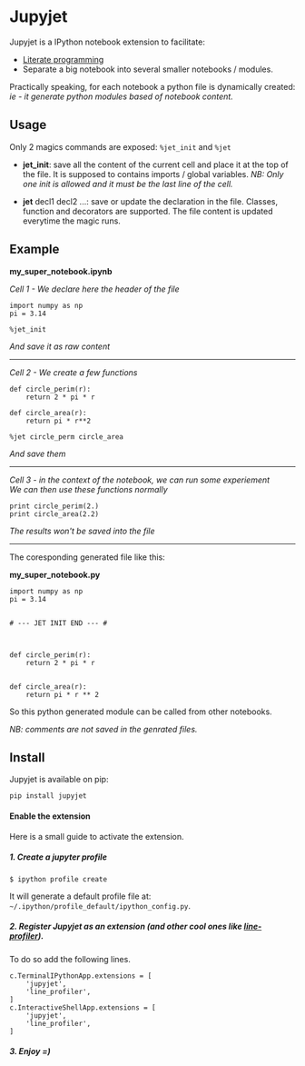 Jupyjet
=======

Jupyjet is a IPython notebook extension to facilitate:

* [Literate programming](https://en.wikipedia.org/wiki/Literate_programming)
* Separate a big notebook into several smaller notebooks / modules.

Practically speaking, for each notebook a python file is dynamically created:<br>
*ie - it generate python modules based of notebook content.*



Usage
--------

Only 2 magics commands are exposed: `%jet_init` and `%jet`

* **jet_init**: save all the content of the current cell and place it at the top of the file.
It is supposed to contains imports / global variables.
*NB: Only one init is allowed and it must be the last line of the cell.*

* **jet** decl1 decl2 ...: save or update the declaration in the file.
Classes, function and decorators are supported.
The file content is updated everytime the magic runs.


Example
------------


**my_super_notebook.ipynb**

*Cell 1 - We declare here the header of the file*

```
import numpy as np
pi = 3.14

%jet_init
```
*And save it as raw content*

<hr>

*Cell 2 - We create a few functions*

```
def circle_perim(r):
	return 2 * pi * r

def circle_area(r):
	return pi * r**2

%jet circle_perm circle_area
```
*And save them*

<hr>

*Cell 3 - in the context of the notebook, we can run some experiement*<br>
*We can then use these functions normally*
```
print circle_perim(2.)
print circle_area(2.2)
```
*The results won't be saved into the file*

<hr>

The coresponding generated file like this:

**my_super_notebook.py**
```
import numpy as np
pi = 3.14


# --- JET INIT END --- #



def circle_perim(r):
    return 2 * pi * r


def circle_area(r):
    return pi * r ** 2
```

So this python generated module can be called from other notebooks.

*NB: comments are not saved in the genrated files.*


Install
---------
Jupyjet is available on pip:

```
pip install jupyjet
```


#### Enable the extension

Here is a small guide to activate the extension.

##### 1. Create a jupyter profile

`$ ipython profile create`

It will generate a default profile file at: `~/.ipython/profile_default/ipython_config.py`.


##### 2. Register Jupyjet as an extension (and other cool ones like [line-profiler](https://github.com/rkern/line_profiler)).

To do so add the following lines.

```
c.TerminalIPythonApp.extensions = [
    'jupyjet',
    'line_profiler',
]
c.InteractiveShellApp.extensions = [
    'jupyjet',
    'line_profiler',
]
```

##### 3. Enjoy =)
